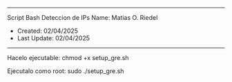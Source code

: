 -------------------
Script Bash Deteccion de IPs
Name: Matias O. Riedel

- Created: 02/04/2025
- Last Update: 02/04/2025
-------------------

Hacelo ejecutable: chmod +x setup_gre.sh

Ejecutalo como root: sudo ./setup_gre.sh